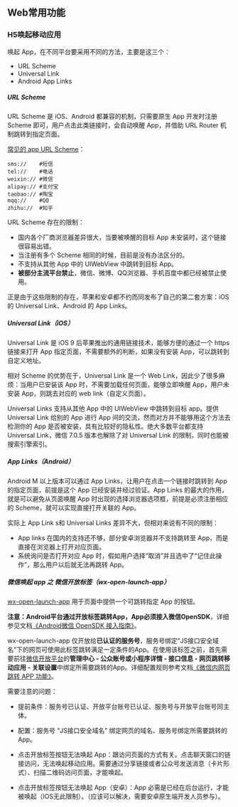 ## Web常用功能

### H5唤起移动应用

唤起 App，在不同平台要采用不同的方法，主要是这三个：

- URL Scheme
- Universal Link
- Android App Links

##### URL Scheme

URL Scheme 是 iOS、Android 都兼容的机制，只需要原生 App 开发时注册 Scheme 即可，用户点击此类链接时，会自动唤醒 App，并借助 URL Router 机制跳转到指定页面。

[常见的 app URL Scheme](https://blog.csdn.net/wangxiaocheng16/article/details/104313571)：

```shell
sms://    #短信
tel://    #电话
weixin:// #微信
alipay:// #支付宝
taobao:// #陶宝
mqq://    #QQ
zhihu://  #知乎
```

URL Scheme 存在的限制：

- 国内各个厂商浏览器差异很大，当要被唤醒的目标 App 未安装时，这个链接很容易出错。
- 当注册有多个 Scheme 相同的时候，目前是没有办法区分的。
- 不支持从其他 App 中的 UIWebView 中跳转到目标 App。
- **被部分主流平台禁止**，微信、微博、QQ浏览器、手机百度中都已经被禁止使用。

正是由于这些限制的存在，苹果和安卓都不约而同发布了自己的第二套方案：iOS 的 Universal Link、Android 的 App Links。

##### Universal Link（iOS）

Universal Link 是 iOS 9 后苹果推出的通用链接技术，能够方便的通过一个 https 链接来打开 App 指定页面，不需要额外的判断，如果没有安装 App，可以跳转到自定义地址。

相对 Scheme 的优势在于，Universal Link 是一个 Web Link，因此少了很多麻烦：当用户已安装该 App 时，不需要加载任何页面，能够立即唤醒 App，用户未安装 App，则跳去对应的 web link（自定义页面）。

Universal Links 支持从其他 App 中的 UIWebView 中跳转到目标 app。提供 Universal Link 给别的 App 进行 App 间的交流，然而对方并不能够用这个方法去检测你的 App 是否被安装，具有比较好的隐私性。绝大多数平台都支持 Universal Link，微信 7.0.5 版本也解除了对 Universal Link 的限制，同时也能被搜索引擎索引。

##### App Links（Android）

Android M 以上版本可以通过 App Links，让用户在点击一个链接时跳转到 App 的指定页面，前提是这个 App 已经安装并经过验证。App Links 的最大的作用，就是可以避免从页面唤醒 App 时出现的选择浏览器选项框，前提是必须注册相应的 Scheme，就可以实现直接打开关联的 App。

实际上 App Link s和 Universal Links 差异不大，但相对来说有不同的限制：

- App links 在国内的支持还不够，部分安卓浏览器并不支持跳转至 App，而是直接在浏览器上打开对应页面。
- 系统询问是否打开对应 App 时，假如用户选择“取消”并且选中了“记住此操作”，那么用户以后就无法再跳转 App。

##### 微信唤起 app 之 微信开放标签（wx-open-launch-app）

[wx-open-launch-app](https://developers.weixin.qq.com/doc/offiaccount/OA_Web_Apps/Wechat_Open_Tag.html) 用于页面中提供一个可跳转指定 App 的按钮。

**注意：Android平台通过开放标签跳转App，App必须接入微信OpenSDK**，详细参见文档[《Android微信 OpenSDK 接入指南》](https://developers.weixin.qq.com/doc/oplatform/Mobile_App/Access_Guide/Android.html)。

wx-open-launch-app 仅开放给**已认证的服务号**，服务号绑定“JS接口安全域名”下的网页可使用此标签跳转满足一定条件的App。在使用该标签之前，首先需要前往[微信开放平台](https://open.weixin.qq.com/)的**管理中心 - 公众账号或小程序详情 - 接口信息 - 网页跳转移动应用 - 关联设置**中绑定所需要跳转的App。详细配置规则参考文档[《微信内网页跳转 APP 功能》](https://developers.weixin.qq.com/doc/oplatform/Mobile_App/WeChat_H5_Launch_APP.html)。

需要注意的问题：

* 提前条件：服务号已认证、开放平台账号已认证、服务号与开放平台账号同主体。
* 配置：服务号 “JS接口安全域名” 绑定网页的域名、服务号绑定所需要跳转的App。

* 点击开放标签按钮无法唤起 App：跟访问页面的方式有关。点击聊天窗口的链接访问，无法唤起移动应用。需要通过分享链接或者公众号发送消息（卡片形式）、扫描二维码访问页面，才能唤起。
* 点击开放标签按钮无法唤起 App（安卓）：App 必需是已经在后台运行，才能被唤起（IOS无此限制）。（应该可以解决，需要安卓原生端开发人员参与）。

